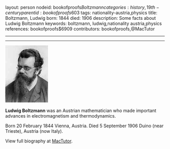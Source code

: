 layout: person
nodeid: bookofproofs$Boltzmann
categories: history,19th-century
parentid: bookofproofs$603
tags: nationality-austria,physics
title: Boltzmann, Ludwig
born: 1844
died: 1906
description: Some facts about Ludwig Boltzmann
keywords: boltzmann, ludwig,nationality austria,physics
references: bookofproofs$6909
contributors: bookofproofs,@MacTutor

---


---

![Boltzmann.jpg](https://github.com/bookofproofs/bookofproofs.github.io/blob/main/_sources/_assets/images/portraits/Boltzmann.jpg?raw=true)

**Ludwig Boltzmann** was an Austrian mathematician who made important advances in electromagnetism and thermodynamics.

Born 20 February 1844 Vienna, Austria. Died 5 September 1906 Duino (near Trieste), Austria (now Italy).


View full biography at [MacTutor](https://mathshistory.st-andrews.ac.uk/Biographies/Boltzmann/).